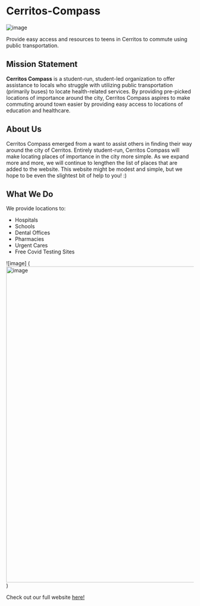 # Cerritos-Compass

![image](https://static.wixstatic.com/media/f1cff8_90d9ba103bf3464b8c3d84d57cad308d~mv2.jpg/v1/fill/w_120,h_119,al_c,q_80,usm_0.66_1.00_0.01,enc_auto/%ED%99%94%EB%A9%B4%20%EC%BA%A1%EC%B2%98%202022-07-26%20010703.jpg)

Provide easy access and resources to teens in Cerritos to commute using public transportation.

## Mission Statement

**Cerritos Compass** is a student-run, student-led organization to offer assistance to locals who struggle with utilizing public transportation (primarily buses) to locate health-related services. By providing pre-picked locations of importance around the city, Cerritos Compass aspires to make commuting around town easier by providing easy access to locations of education and healthcare.

## About Us

Cerritos Compass emerged from a want to assist others in finding their way around the city of Cerritos. Entirely student-run, Cerritos Compass will make locating places of importance in the city more simple. As we expand more and more, we will continue to lengthen the list of places that are added to the website. This website might be modest and simple, but we hope to be even the slightest bit of help to you! :)

## What We Do

We provide locations to:

* Hospitals
* Schools
* Dental Offices
* Pharmacies
* Urgent Cares
* Free Covid Testing Sites


![image] (<img width="846" alt="image" src="https://user-images.githubusercontent.com/114503024/193958686-05204bbd-8832-47fa-b310-8e6e9b0907a5.png">)

Check out our full website [here!](https://alicesong0615.wixsite.com/cerritoscompass)
